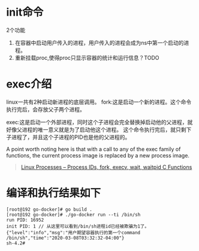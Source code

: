 # init命令
2个功能
1. 在容器中启动用户传入的进程，用户传入的进程会成为ns中第一个启动的进程。
2. 重新挂载proc,使得proc只显示容器的统计和运行信息？TODO



# exec介绍
linux一共有2种启动新进程的底层调用。
fork:这是启动一个新的进程。这个命令执行完后，会存放父子两个进程。

exec:这是启动一个外部进程，同时这个子进程会完全替换掉启动他的父进程，就好像父进程的唯一意义就是为了启动他这个进程。
这个命令执行完后，就只剩下子进程了，并且这个子进程的PID也是他的父进程的。

 A point worth noting here is that with a call to any of the exec family of functions, the current process image is replaced by a new process image.
 
 > [Linux Processes – Process IDs, fork, execv, wait, waitpid C Functions](https://www.thegeekstuff.com/2012/03/c-process-control-functions/)
 
 # 编译和执行结果如下
 ```
[root@192 go-docker]# go build .
[root@192 go-docker]# ./go-docker run --ti /bin/sh
run PID: 16952
init PID: 1 // 从这里可以看到/bin/sh进程id已经被欺骗为1了。
{"level":"info","msg":"用户期望容器执行的第一个command /bin/sh","time":"2020-03-08T03:32:32-04:00"}
sh-4.2#
 ```
